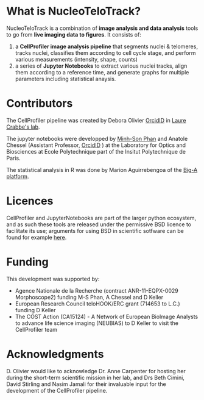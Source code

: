 What is NucleoTeloTrack?
=================

NucleoTeloTrack is a combination of **image analysis and data analysis** tools to go from **live imaging data to figures**.
It consists of:
1) a **CellProfiler image analysis pipeline** that segments nuclei & telomeres, tracks nuclei, classifies them according to cell cycle stage, and perform various measurements (intensity, shape, counts)
2) a series of **Jupyter Notebooks** to extract various nuclei tracks, align them according to a reference time, and generate graphs for multiple parameters including statistical anaysis.

Contributors
=================
The CellProfiler pipeline was created by Debora Olivier [OrcidID](https://orcid.org/0000-0002-5284-3195) in [Laure Crabbe's lab](https://sites.google.com/yahoo.fr/crabbelab/).

The jupyter notebooks were developped by [Minh-Son Phan](https://msphan.github.io/) and Anatole Chessel (Assistant Professor, [OrcidID](https://orcid.org/0000-0002-1326-6305) ) at the Laboratory for Optics and Biosciences at Ecole Polytechnique part of the Insitut Polytechnique de Paris.

The statistical analysis in R was done by Marion Aguirrebengoa of the [Big-A platform](https://cbi-toulouse.fr/fr/equipe-big-a).


Licences
========

CellProfiler and JupyterNotebooks are part of the larger python ecosystem, and as such these tools are released under the permissive BSD licence to facilitate its use; arguments for using BSD in scientific sotfware can be found for example [here](https://www.astrobetter.com/blog/2014/03/10/the-whys-and-hows-of-licensing-scientific-code/).


Funding
=======

This development was supported by:
- Agence Nationale de la Recherche (contract ANR-11-EQPX-0029 Morphoscope2) funding M-S Phan, A Chessel and D Keller
- European Research Council teloHOOK/ERC grant (714653 to L.C.) funding D Keller
- The COST Action (CA15124) - A Network of European BioImage Analysts to advance life science imaging (NEUBIAS) to D Keller to visit the CellProfiler team



Acknowledgments
=======
D. Olivier would like to acknowledge Dr. Anne Carpenter for hosting her during the short-term scientific mission in her lab, and Drs Beth Cimini, David Stirling and Nasim Jamali for their invaluable input for the development of the CellProfiler pipeline.


